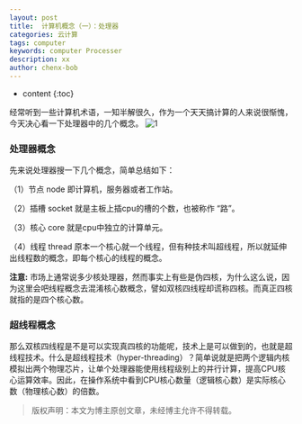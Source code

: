 ```yaml
---
layout: post
title:  计算机概念（一）：处理器
categories: 云计算
tags: computer
keywords: computer Processer
description: xx
author: chenx-bob
---
```


* content
{:toc}

经常听到一些计算机术语，一知半解很久，作为一个天天搞计算的人来说很惭愧，今天决心看一下处理器中的几个概念。
![1](http://p1.bpimg.com/567571/a6587c226071905f.jpg)





### 处理器概念
先来说处理器搜一下几个概念，简单总结如下：

（1）节点 node 即计算机，服务器或者工作站。

（2）插槽 socket 就是主板上插cpu的槽的个数，也被称作 “路”。

（3）核心 core 就是cpu中独立的计算单元。

（4）线程 thread 原本一个核心就一个线程，但有种技术叫超线程，所以就延伸出线程数的概念，即每个核心的线程的概念。

**注意:** 市场上通常说多少核处理器，然而事实上有些是伪四核，为什么这么说，因为这里会吧线程概念去混淆核心数概念，譬如双核四线程却谎称四核。而真正四核就指的是四个核心数。

### 超线程概念
那么双核四线程是不是可以实现真四核的功能呢，技术上是可以做到的，也就是超线程技术。什么是超线程技术（hyper-threading）？简单说就是把两个逻辑内核模拟出两个物理芯片，让单个处理器能使用线程级别上的并行计算，提高CPU核心运算效率。因此，在操作系统中看到CPU核心数量（逻辑核心数）是实际核心数（物理核心数）的倍数。






>版权声明：本文为博主原创文章，未经博主允许不得转载。

